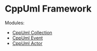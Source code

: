 # CppUml Framework

Modules:
* [CppUml Collection](https://github.com/KVic/CppUmlCollection)
* [CppUml Event](https://github.com/KVic/CppUmlEvent)
* [CppUml Actor](https://github.com/KVic/CppUmlActor)
